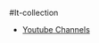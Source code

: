 #It-collection

* [Youtube Channels](https://github.com/Deeech/it-collection/blob/master/YoutubeChannels.md)
